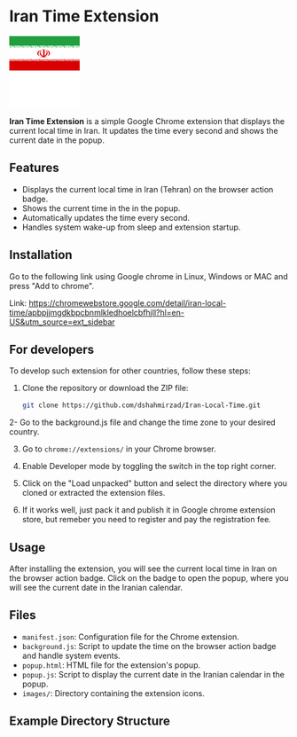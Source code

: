 # Iran Time Extension

![Logo](icons/icon128.png)

**Iran Time Extension** is a simple Google Chrome extension that displays the current local time in Iran. It updates the time every second and shows the current date in the popup.

## Features

- Displays the current local time in Iran (Tehran) on the browser action badge.
- Shows the current time in the in the popup.
- Automatically updates the time every second.
- Handles system wake-up from sleep and extension startup.

## Installation

Go to the following link using Google chrome in Linux, Windows or MAC and press "Add to chrome".

Link: https://chromewebstore.google.com/detail/iran-local-time/apbpjjmgdkbpcbnmlkledhoelcbfhjll?hl=en-US&utm_source=ext_sidebar

## For developers

To develop such extension for other countries, follow these steps:

1. Clone the repository or download the ZIP file:
    ```sh
    git clone https://github.com/dshahmirzad/Iran-Local-Time.git
    ```
2- Go to the background.js file and change the time zone to your desired country. 

3. Go to `chrome://extensions/` in your Chrome browser.

4. Enable Developer mode by toggling the switch in the top right corner.

5. Click on the "Load unpacked" button and select the directory where you cloned or extracted the extension files.

6. If it works well, just pack it and publish it in Google chrome extension store, but remeber you need to register and pay the registration fee. 

## Usage

After installing the extension, you will see the current local time in Iran on the browser action badge. Click on the badge to open the popup, where you will see the current date in the Iranian calendar.

## Files

- `manifest.json`: Configuration file for the Chrome extension.
- `background.js`: Script to update the time on the browser action badge and handle system events.
- `popup.html`: HTML file for the extension's popup.
- `popup.js`: Script to display the current date in the Iranian calendar in the popup.
- `images/`: Directory containing the extension icons.

## Example Directory Structure

